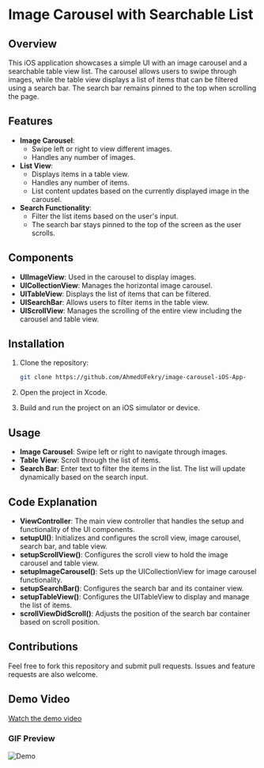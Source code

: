 # Image Carousel with Searchable List

## Overview

This iOS application showcases a simple UI with an image carousel and a searchable table view list. The carousel allows users to swipe through images, while the table view displays a list of items that can be filtered using a search bar. The search bar remains pinned to the top when scrolling the page.

## Features

- **Image Carousel**: 
  - Swipe left or right to view different images.
  - Handles any number of images.
- **List View**:
  - Displays items in a table view.
  - Handles any number of items.
  - List content updates based on the currently displayed image in the carousel.
- **Search Functionality**:
  - Filter the list items based on the user's input.
  - The search bar stays pinned to the top of the screen as the user scrolls.

## Components

- **UIImageView**: Used in the carousel to display images.
- **UICollectionView**: Manages the horizontal image carousel.
- **UITableView**: Displays the list of items that can be filtered.
- **UISearchBar**: Allows users to filter items in the table view.
- **UIScrollView**: Manages the scrolling of the entire view including the carousel and table view.

## Installation

1. Clone the repository:
    ```bash
    git clone https://github.com/AhmedUFekry/image-carousel-iOS-App-
    ```

2. Open the project in Xcode.

3. Build and run the project on an iOS simulator or device.

## Usage

- **Image Carousel**: Swipe left or right to navigate through images.
- **Table View**: Scroll through the list of items.
- **Search Bar**: Enter text to filter the items in the list. The list will update dynamically based on the search input.

## Code Explanation

- **ViewController**: The main view controller that handles the setup and functionality of the UI components.
- **setupUI()**: Initializes and configures the scroll view, image carousel, search bar, and table view.
- **setupScrollView()**: Configures the scroll view to hold the image carousel and table view.
- **setupImageCarousel()**: Sets up the UICollectionView for image carousel functionality.
- **setupSearchBar()**: Configures the search bar and its container view.
- **setupTableView()**: Configures the UITableView to display and manage the list of items.
- **scrollViewDidScroll()**: Adjusts the position of the search bar container based on scroll position.

## Contributions

Feel free to fork this repository and submit pull requests. Issues and feature requests are also welcome.
## Demo Video

[Watch the demo video](./demo.mp4)

### GIF Preview
![Demo](./demojif.gif)


